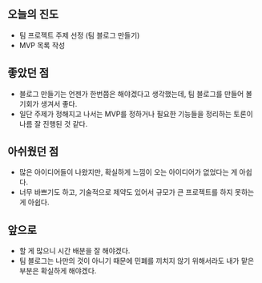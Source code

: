 ## 오늘의 진도

- 팀 프로젝트 주제 선정 (팀 블로그 만들기)
- MVP 목록 작성

## 좋았던 점

- 블로그 만들기는 언젠가 한번쯤은 해야겠다고 생각했는데, 팀 블로그를 만들어 볼 기회가 생겨서 좋다.
- 일단 주제가 정해지고 나서는 MVP를 정하거나 필요한 기능들을 정리하는 토론이 나름 잘 진행된 것 같다.

## 아쉬웠던 점

- 많은 아이디어들이 나왔지만, 확실하게 느낌이 오는 아이디어가 없었다는 게 아쉽다.
- 너무 바쁘기도 하고, 기술적으로 제약도 있어서 규모가 큰 프로젝트를 하지 못하는게 아쉽다.

## **앞으로**

- 할 게 많으니 시간 배분을 잘 해야겠다.
- 팀 블로그는 나만의 것이 아니기 때문에 민폐를 끼치지 않기 위해서라도 내가 맡은 부분은 확실하게 해야겠다.
